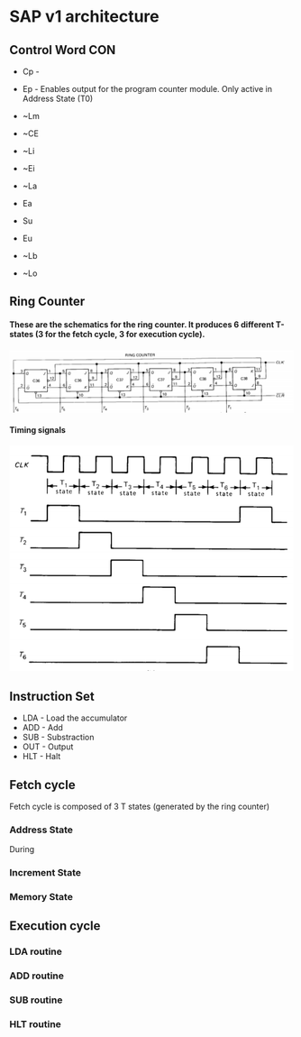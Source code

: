 # SAP v1 architecture

## Control Word CON

* Cp - 
* Ep - Enables output for the program counter module. Only active in Address State (T0)
* ~Lm
* ~CE

* ~Li
* ~Ei
* ~La
* Ea

* Su
* Eu
* ~Lb
* ~Lo

## Ring Counter
#### These are the schematics for the ring counter. It produces 6 different T-states (3 for the fetch cycle, 3 for execution cycle).
![Schematics](img/ring_counter_2.PNG "Ring counter schematics")


#### Timing signals
![Timing signals](img/ring_counter.PNG "Timing signals")


## Instruction Set
* LDA - Load the accumulator
* ADD - Add
* SUB - Substraction
* OUT - Output
* HLT - Halt

## Fetch cycle
Fetch cycle is composed of 3 T states (generated by the ring counter)
### Address State
During 
### Increment State
### Memory State

## Execution cycle
### LDA routine
### ADD routine
### SUB routine
### HLT routine
